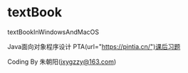 # textBook
textBookInWindowsAndMacOS

Java面向对象程序设计 PTA(url="https://pintia.cn/")课后习题

Coding By 朱朝阳(jxygzzy@163.com)
